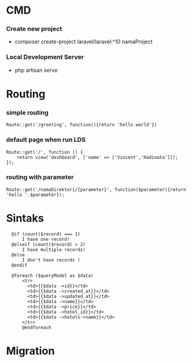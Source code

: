 # CMD
### Create new project
- composer create-project laravel/laravel:^10 namaProject

### Local Development Server
- php artisan serve

### 

# Routing
### simple routing
```
Route::get('/greeting', function(){return 'hello world'})
```
### default page when run LDS
```
Route::get('/', function () {
    return view('dashboard', ['name' => ['Vincent','Hadinata']]);
});
```
### routing with parameter
```
Route::get('/namaDirektori/{parameter}', function($parameter){return 'hello '.$parameter});
```
# Sintaks
```
  @if (count($record) === 1)
      I have one record!
  @elseif (count($record) > 2)
      I have multiple records!
  @else
      I don't have records !
  @endif
```
```
  @foreach ($queryModel as $data)
      <tr>
        <td>{{$data ->id}}</td>
        <td>{{$data ->created_at}}</td>
        <td>{{$data ->updated_at}}</td>
        <td>{{$data ->name}}</td>
        <td>{{$data ->price}}</td>
        <td>{{$data ->hotel_id}}</td>
        <td>{{$data ->hotels->name}}</td>
      </tr>
      @endforeach
```
# Migration
